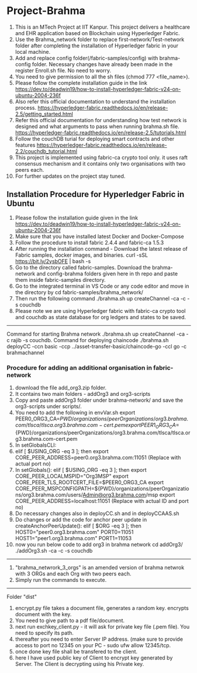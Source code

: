 # Project-Brahma
1. This is an MTech Project at IIT Kanpur. This project delivers a healthcare and EHR application based on Blockchain using Hyperledger Fabric.
2. Use the Brahma_network folder to replace first-network/Test-network folder after completing the installation of Hyperledger fabric in your local machine. 
3. Add and replace config folder(/fabric-samples/config) with brahma-config folder. Necessary changes have already been made in the register Enroll.sh file. No need to worry.
4. You need to give permission to all the sh files (chmod 777 <file_name>).
5. Please follow the complete installation guide in the link https://dev.to/deadwin19/how-to-install-hyperledger-fabric-v24-on-ubuntu-2004-236f
6. Also refer this official documentation to understand the installation process. https://hyperledger-fabric.readthedocs.io/en/release-2.5/getting_started.html
7. Refer this official documentation for understanding how test network is designed and what arguments to pass when running brahma.sh file. https://hyperledger-fabric.readthedocs.io/en/release-2.5/tutorials.html
8. Follow the couchDB turial for deploying smart contracts and other features https://hyperledger-fabric.readthedocs.io/en/release-2.2/couchdb_tutorial.html
9. This project is implemented using fabric-ca crypto tool only. it uses raft consensus mechanism and it contains only two organisations with two peers each.
10. For further updates on the project stay tuned.
## Installation Procedure for Hyperledger Fabric in Ubuntu
1. Please follow the installation guide given in the link https://dev.to/deadwin19/how-to-install-hyperledger-fabric-v24-on-ubuntu-2004-236f
2. Make sure that you have installed latest Docker and Docker-Compose
3. Follow the procedure to install fabric 2.4.4 and fabric-ca 1.5.3
4. After running the installation command - Download the latest release of Fabric samples, docker images, and binaries.
      curl -sSL https://bit.ly/2ysbOFE | bash -s
5. Go to the directory called fabric-samples. Download the brahma-network and config-brahma folders given here in th repo and paste them inside fabric-samples directory.
6. Go to the integrated terminal in VS Code or any code editor and move in the directory by
         cd fabric-samples/brahma_network/
7. Then run the following command
         ./brahma.sh up createChannel -ca -c <channel name of your choice> -s couchdb
8. Please note we are using Hyperledger fabric with fabric-ca crypto tool and couchdb as state database for org ledgers and states to be saved.
---------------------------------------------------------------------------------------------------------------------------------------------------------
Command for starting Brahma network
./brahma.sh up createChannel -ca -c rajib -s couchdb.
Command for deploying chaincode
./brahma.sh deployCC -ccn basic -ccp ../asset-transfer-basic/chaincode-go -ccl go -c brahmachannel

### Procedure for adding an additional organisation in fabric-network
1. download the file add_org3.zip folder.
2. It contains two main folders - addOrg3 and org3-scripts
3. Copy and paste addOrg3 folder under brahma-network/ and save the org3-scripts under scripts/.
4. You need to add the following in envVar.sh
export PEER0_ORG3_CA=${PWD}/organizations/peerOrganizations/org3.brahma.com/tlsca/tlsca.org3.brahma.com-cert.pem
export PEER1_ORG3_CA=${PWD}/organizations/peerOrganizations/org3.brahma.com/tlsca/tlsca.org3.brahma.com-cert.pem
6. In setGlobalsCLI:
7. elif [ $USING_ORG -eq 3 ]; then
    export CORE_PEER_ADDRESS=peer0.org3.brahma.com:11051 (Replace with actual port no)
8. In setGlobals():
   elif [ $USING_ORG -eq 3 ]; then
    export CORE_PEER_LOCALMSPID="Org3MSP"
    export CORE_PEER_TLS_ROOTCERT_FILE=$PEER0_ORG3_CA
    export CORE_PEER_MSPCONFIGPATH=${PWD}/organizations/peerOrganizations/org3.brahma.com/users/Admin@org3.brahma.com/msp
    export CORE_PEER_ADDRESS=localhost:11051   (Replace with actual ID and port no)
9. Do necessary changes also in deployCC.sh and in deployCCAAS.sh
10. Do changes or add the code for anchor peer update in createAnchorPeerUpdate():
    elif [ $ORG -eq 3 ]; then
    HOST0="peer0.org3.brahma.com"
    PORT0=11051 
    HOST1="peer1.org3.brahma.com"
    PORT1=11053
11. now you run below code to add org3 in brahma network
    cd addOrg3/
    ./addOrg3.sh -ca -c <channelName> -s couchdb

---------------------------------------------------------------------------------------------------------------------------------
1. "brahma_netwrork_3_orgs" is an amended version of brahma netwrok with 3 ORGs and each Org with two peers each.
2. Simply run the commands to execute.
----------------------------------------------------------------------------------------------------------------------------------------
Folder "dist"
1. encrypt.py file takes a document file, generates a random key. encrypts document with the key.
2. You need to give path to a pdf file/document.
3. next run exchkey_client.py - it will ask for private key file (.pem file). You need to specify its path.
4. thereafter you need to enter Server IP address. (make sure to provide access to port no 12345 on your PC - sudo ufw allow 12345/tcp.
5. once done key file shall be transfered to the client.
6. here I have used public key of Client to encrypt key generated by Server. The Client is decrypting using his Private key.
   
